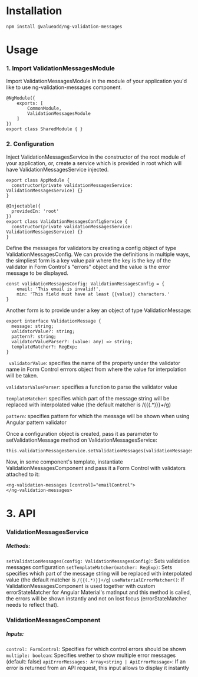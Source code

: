 # Installation

`npm install @valueadd/ng-validation-messages`

# Usage

### 1. Import ValidationMessagesModule

Import ValidationMessagesModule in the module of your application you'd like to use ng-validation-messages component.

```
@NgModule({
    exports: [
        CommonModule,
        ValidationMessagesModule
    ]
})
export class SharedModule { }
```


### 2. Configuration

Inject ValidationMessagesService in the constructor of the root module of your application, or, create a service
which is provided in root which will have ValidationMessagesService injected.

```
export class AppModule { 
  constructor(private validationMessagesService: ValidationMessagesService) {}
}
```

```
@Injectable({
  providedIn: 'root'
})
export class ValidationMessagesConfigService {
  constructor(private validationMessagesService: ValidationMessagesService) {}
}
```

Define the messages for validators by creating a config object of type ValidationMessagesConfig. We can provide the definitions in multiple ways, the simpliest form is a key value pair where the key is the key of the validator in Form Control's "errors" object and the value is the error message to be displayed.

```
const validationMessagesConfig: ValidationMessagesConfig = {
    email: 'This email is invalid!',
    min: 'This field must have at least {{value}} characters.'
}
```

Another form is to provide under a key an object of type ValidationMessage: 

```
export interface ValidationMessage {
  message: string;
  validatorValue?: string;
  pattern?: string;
  validatorValueParser?: (value: any) => string;
  templateMatcher?: RegExp;
}
```

` validatorValue`: specifies the name of the property under the validator name in Form Control errrors object from where the value for interpolation will be taken. 

`validatorValueParser`: specifies a function to parse the validator value

`templateMatcher`: specifies which part of the message string will be replaced with interpolated value (the default matcher is /{{(.*)}}+/g)

`pattern`: specifies pattern for which the message will be shown when using Angular pattern validator

Once a configuration object is created, pass it as parameter to setValidationMessage method on ValidationMessagesService:

```
this.validationMessagesService.setValidationMessages(validationMessagesConfig);
```

Now, in some component's template, instantiate ValidationMessagesComponent and pass it a Form Control with validators attached to it:

```
<ng-validation-messages [control]="emailControl">
</ng-validation-messages>
```

# 3. API

### ValidationMessagesService

##### Methods:
`setValidationMessages(config: ValidationMessagesConfig)`: Sets validation messages configuration
`setTemplateMatcher(matcher: RegExp)`: Sets specifies which part of the message string will be replaced with interpolated value (the default matcher is `/{{(.*)}}+/g`)
`useMaterialErrorMatcher()`: If ValidationMessagesComponent is used together with custom errorStateMatcher for Angular Material's matInput and this method is called, the errors will be shown instantly and not on lost focus (errorStateMatcher needs to reflect that). 

### ValidationMessagesComponent

##### Inputs:
`control: FormControl`: Specifies for which control errors should be shown 
`multiple: boolean`: Specifies wether to show multiple error messages (default: false)
`apiErrorMessages: Array<string | ApiErrorMessage>`: If an error is returned from an API request, this input allows to display it instantly













